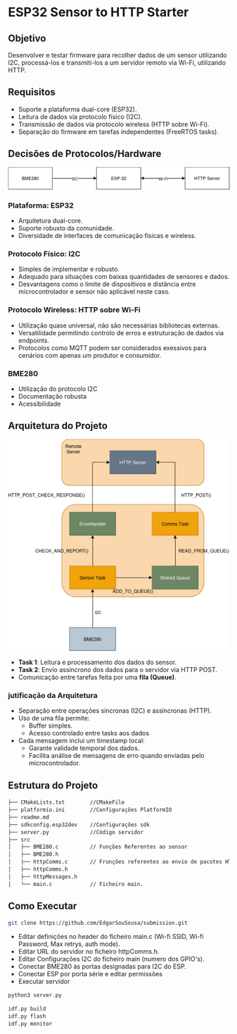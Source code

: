 # ESP32 Sensor to HTTP Starter

## Objetivo

Desenvolver e testar firmware para recolher dados de um sensor utilizando I2C, processá-los e transmiti-los a um servidor remoto via Wi-Fi, utilizando HTTP.

## Requisitos

- Suporte a plataforma dual-core (ESP32).
- Leitura de dados via protocolo físico (I2C).
- Transmissão de dados via protocolo wireless (HTTP sobre Wi-Fi).
- Separação do firmware em tarefas independentes (FreeRTOS tasks).

## Decisões de Protocolos/Hardware

![Esquema Completo](/imgs/hardwareProtocols.png "Esquema Completo")

### Plataforma: ESP32

- Arquitetura dual-core.
- Suporte robusto da comunidade.
- Diversidade de interfaces de comunicação físicas e wireless.

### Protocolo Físico: I2C

- Simples de implementar e robusto.
- Adequado para situações com baixas quantidades de sensores e dados.
- Desvantagens como o limite de dispositivos e distância entre microcontrolador e sensor não aplicável neste caso.

### Protocolo Wireless: HTTP sobre Wi-Fi

- Utilização quase universal, não são necessárias bibliotecas externas.
- Versatilidade permitindo controlo de erros e estruturação de dados via endpoints.
- Protocolos como MQTT podem ser considerados exessivos para cenários com apenas um produtor e consumidor.

### BME280

- Utilização do protocolo I2C
- Documentação robusta
- Acessibilidade

## Arquitetura do Projeto

![Esquema Tarefas e Memória](/imgs/taskAndStructure.png "Esquema Tarefas e Memória")

- **Task 1**: Leitura e processamento dos dados do sensor.
- **Task 2**: Envio assíncrono dos dados para o servidor via HTTP POST.
- Comunicação entre tarefas feita por uma **fila (Queue)**.

### jutificação da Arquitetura

- Separação entre operações síncronas (I2C) e assíncronas (HTTP).
- Uso de uma fila permite:
  - Buffer simples.
  - Acesso controlado entre tasks aos dados
- Cada mensagem inclui um timestamp local:
  - Garante validade temporal dos dados.
  - Facilita análise de mensagens de erro quando enviadas pelo microcontrolador.

## Estrutura do Projeto

```bash
├── CMakeLists.txt        //CMakeFile 
├── platformio.ini        //Configurações PlatformIO
├── readme.md
├── sdkconfig.esp32dev    //Configurações sdk 
├── server.py             //Código servidor
├── src
│   ├── BME280.c          // Funções Referentes ao sensor
│   ├── BME280.h
│   ├── httpComms.c       // Frunções referentes ao envio de pacotes HTTP
│   ├── httpComms.h
│   ├── httpMessages.h   
│   └── main.c            // Ficheiro main.
```

## Como Executar

```bash
git clone https://github.com/EdgarSouSousa/submission.git
```

- Editar definições no header do ficheiro main.c (Wi-fi SSID, Wi-fi Password, Max retrys, auth mode).
- Editar URL do servidor no ficheiro httpComms.h.
- Editar Configurações I2C do ficheiro main (numero dos GPIO's).
- Conectar BME280 ás portas designadas para I2C do ESP.
- Conectar ESP por porta série e editar permissões
- Executar servidor

```bash
python3 server.py
```

```bash
idf.py build
idf.py flash
idf.py monitor
```
